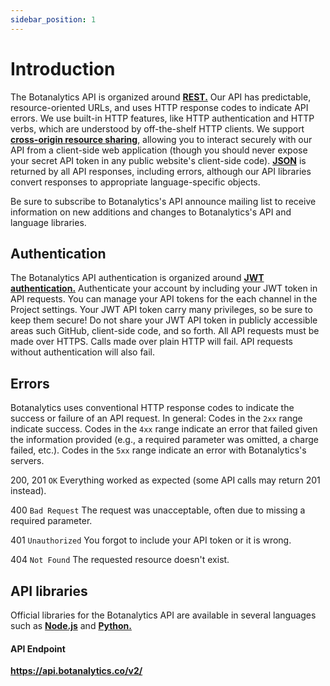 ```yaml
---
sidebar_position: 1
---
```


# Introduction


The Botanalytics API is organized around **[REST.](https://en.wikipedia.org/wiki/Representational_State_Transfer)** Our API has predictable, resource-oriented URLs, and uses HTTP response codes to indicate API errors. We use built-in HTTP features, like HTTP authentication and HTTP verbs, which are understood by off-the-shelf HTTP clients. We support **[cross-origin resource sharing](https://en.wikipedia.org/wiki/Cross-origin_resource_sharing)**, allowing you to interact securely with our API from a client-side web application (though you should never expose your secret API token in any public website's client-side code). **[JSON](https://www.json.org/json-en.html)** is returned by all API responses, including errors, although our API libraries convert responses to appropriate language-specific objects.

Be sure to subscribe to Botanalytics's API announce mailing list to receive information on new additions and changes to Botanalytics's API and language libraries.

## Authentication

The Botanalytics API authentication is organized around **[JWT authentication.](https://jwt.io/introduction)**  Authenticate your account by including your JWT token in API requests. You can manage your API tokens for the each channel in the Project settings. Your JWT API token carry many privileges, so be sure to keep them secure! Do not share your JWT API token in publicly accessible areas such GitHub, client-side code, and so forth. All API requests must be made over HTTPS. Calls made over plain HTTP will fail. API requests without authentication will also fail.

## Errors


Botanalytics uses conventional HTTP response codes to indicate the success or failure of an API request. In general: Codes in the `2xx` range indicate success. Codes in the `4xx`  range indicate an error that failed given the information provided (e.g., a required parameter was omitted, a charge failed, etc.). Codes in the `5xx` range indicate an error with Botanalytics's servers.


200, 201 `OK` Everything worked as expected (some API calls may return 201 instead).


400 `Bad Request` The request was unacceptable, often due to missing a required parameter.


401 `Unauthorized` You forgot to include your API token or it is wrong.


404 `Not Found` The requested resource doesn't exist.


## API libraries


Official libraries for the Botanalytics API are available in several languages such as **[Node.js](https://www.npmjs.com/package/botanalytics)** and **[Python.](https://pypi.python.org/pypi/botanalytics/)**

#### API Endpoint

**https://api.botanalytics.co/v2/**